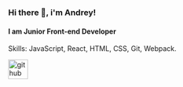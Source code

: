 ### Hi there 👋, i'm Andrey!
#### I am Junior Front-end Developer

Skills: JavaScript, React, HTML, CSS, Git, Webpack.



[<img src='https://cdn.jsdelivr.net/npm/simple-icons@3.0.1/icons/github.svg' alt='github' height='40'>](https://github.com/nknrw)  

